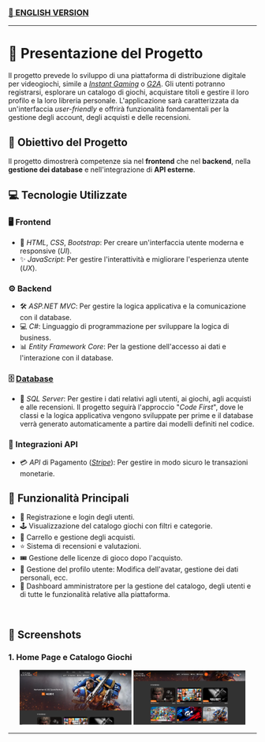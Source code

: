 ### [🏴 ENGLISH VERSION](README.en.md)
---
# 📖 Presentazione del Progetto
Il progetto prevede lo sviluppo di una piattaforma di distribuzione digitale per videogiochi, simile a _[Instant Gaming](https://www.instant-gaming.com)_ o _[G2A](https://www.g2a.com/)_. Gli utenti potranno registrarsi, esplorare un catalogo di giochi, acquistare titoli e gestire il loro profilo e la loro libreria personale. L'applicazione sarà caratterizzata da un'interfaccia _user-friendly_ e offrirà funzionalità fondamentali per la gestione degli account, degli acquisti e delle recensioni.

## 🎯 Obiettivo del Progetto
Il progetto dimostrerà competenze sia nel **frontend** che nel **backend**, nella **gestione dei database** e nell'integrazione di **API esterne**.

## 💻 Tecnologie Utilizzate

### 🖥️ Frontend
- 🎨 _HTML_, _CSS_, _Bootstrap_: Per creare un'interfaccia utente moderna e responsive (_UI_).
- ✨ _JavaScript_: Per gestire l'interattività e migliorare l'esperienza utente (_UX_).

### ⚙️ Backend
- 🛠 _ASP.NET MVC_: Per gestire la logica applicativa e la comunicazione con il database.
- 💻 _C#_: Linguaggio di programmazione per sviluppare la logica di business.
- 📊 _Entity Framework Core_: Per la gestione dell'accesso ai dati e l'interazione con il database.

### 🗄️ [Database](https://github.com/Flavio-Converso/capstone-project/blob/main/assets/screenshots/database-schema.png)
- 💾 _SQL Server_: Per gestire i dati relativi agli utenti, ai giochi, agli acquisti e alle recensioni.
Il progetto seguirà l'approccio "_Code First_", dove le classi e la logica applicativa vengono sviluppate per prime e il database verrà generato automaticamente a partire dai modelli definiti nel codice.

### 🔗 Integrazioni API
- 💳 _API_ di Pagamento (_[Stripe](https://stripe.com/)_): Per gestire in modo sicuro le transazioni monetarie.

## 🚀 Funzionalità Principali
- 👤 Registrazione e login degli utenti.
- 🕹 Visualizzazione del catalogo giochi con filtri e categorie.
- 🛒 Carrello e gestione degli acquisti.
- ⭐ Sistema di recensioni e valutazioni.
- 🎟 Gestione delle licenze di gioco dopo l'acquisto.
- 👤 Gestione del profilo utente: Modifica dell'avatar, gestione dei dati personali, ecc.
- 🔧 Dashboard amministratore per la gestione del catalogo, degli utenti e di tutte le funzionalità relative alla piattaforma.

<br/>

## 📸 Screenshots

### 1. Home Page e Catalogo Giochi
<p align="center">
  <img src="assets/screenshots/homepage1.png" alt="Home Page" width="45%" />
  <img src="assets/screenshots/homepage2.png" alt="Game Catalog" width="45%" />
</p>

---
